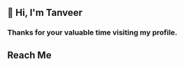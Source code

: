 <h2>👋 Hi, I'm Tanveer</h2>
<h3> Thanks for your valuable time visiting my profile. </h3>
<h2> Reach Me </h2>
